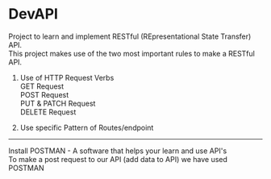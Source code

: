 # DevAPI
Project to learn and implement RESTful (REpresentational State Transfer) API.<br>
This project makes use of the two most important rules to make a RESTful API.<br>
1. Use of HTTP Request Verbs<br>
   GET Request<br>
   POST Request<br>
   PUT & PATCH Request<br>
   DELETE Request<br>

2. Use specific Pattern of Routes/endpoint

***
Install POSTMAN - A software that helps your learn and use API's<br>
To make a post request to our API (add data to API) we have used POSTMAN
